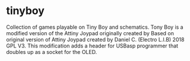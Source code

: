 # tinyboy
Collection of games playable on Tiny Boy and schematics. Tony Boy is a modified version of the Attiny Joypad originally created by Based on original version of Attiny Joypad  created by Daniel C. (Electro L.I.B) 2018 GPL V3. This modification  adds a header for USBasp programmer that doubles up as a socket for the OLED.
